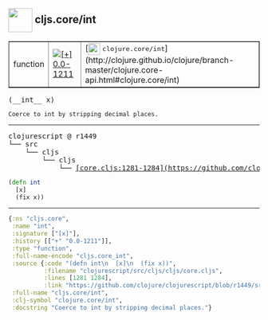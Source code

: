 ## <img width="48px" valign="middle" src="http://i.imgur.com/Hi20huC.png"> cljs.core/int

 <table border="1">
<tr>
<td>function</td>
<td><a href="https://github.com/cljsinfo/api-refs/tree/0.0-1211"><img valign="middle" alt="[+] 0.0-1211" src="https://img.shields.io/badge/+-0.0--1211-lightgrey.svg"></a> </td>
<td>
[<img height="24px" valign="middle" src="http://i.imgur.com/1GjPKvB.png"> <samp>clojure.core/int</samp>](http://clojure.github.io/clojure/branch-master/clojure.core-api.html#clojure.core/int)
</td>
</tr>
</table>

 <samp>
(__int__ x)<br>
</samp>

```
Coerce to int by stripping decimal places.
```

---

 <pre>
clojurescript @ r1449
└── src
    └── cljs
        └── cljs
            └── <ins>[core.cljs:1281-1284](https://github.com/clojure/clojurescript/blob/r1449/src/cljs/cljs/core.cljs#L1281-L1284)</ins>
</pre>

```clj
(defn int
  [x]
  (fix x))
```


---

```clj
{:ns "cljs.core",
 :name "int",
 :signature ["[x]"],
 :history [["+" "0.0-1211"]],
 :type "function",
 :full-name-encode "cljs.core_int",
 :source {:code "(defn int\n  [x]\n  (fix x))",
          :filename "clojurescript/src/cljs/cljs/core.cljs",
          :lines [1281 1284],
          :link "https://github.com/clojure/clojurescript/blob/r1449/src/cljs/cljs/core.cljs#L1281-L1284"},
 :full-name "cljs.core/int",
 :clj-symbol "clojure.core/int",
 :docstring "Coerce to int by stripping decimal places."}

```
